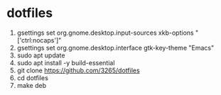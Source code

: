 # dotfiles

1. gsettings set org.gnome.desktop.input-sources xkb-options "['ctrl:nocaps']" 
1. gsettings set org.gnome.desktop.interface gtk-key-theme "Emacs"
1. sudo apt update
1. sudo apt install -y build-essential
1. git clone https://github.com/3265/dotfiles
1. cd dotfiles
1. make deb
